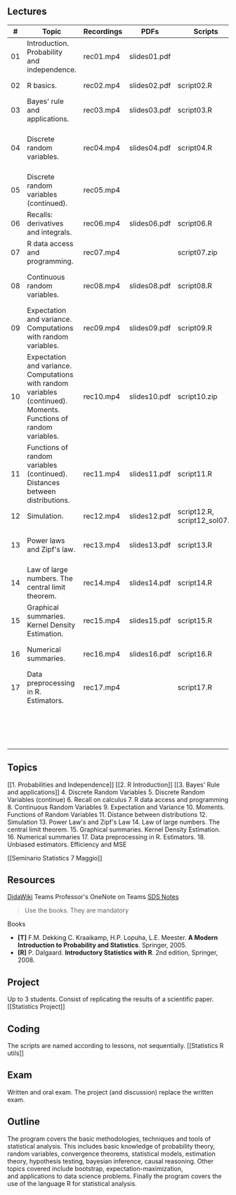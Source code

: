 ## Lectures

| #   | Topic                                                                                                             | Recordings | PDFs         | Scripts                      | Book                                            |
| --- | ----------------------------------------------------------------------------------------------------------------- | ---------- | ------------ | ---------------------------- | ----------------------------------------------- |
| 01  | Introduction. Probability and independence.                                                                       | rec01.mp4  | slides01.pdf |                              | **[T]** Chpts. 1-3                              |
| 02  | R basics.                                                                                                         | rec02.mp4  | slides02.pdf | script02.R                   | **[R]** Chpts. 1,2.1-2.3                        |
| 03  | Bayes' rule and applications.                                                                                     | rec03.mp4  | slides03.pdf | script03.R                   | **[T]** Chpt. 3                                 |
| 04  | Discrete random variables.                                                                                        | rec04.mp4  | slides04.pdf | script04.R                   | **[T]** Chpts. 4, 9.1, 9.2, 9.4 **[R]** Chpt. 3 |
| 05  | Discrete random variables (continued).                                                                            | rec05.mp4  |              |                              |                                                 |
| 06  | Recalls: derivatives and integrals.                                                                               | rec06.mp4  | slides06.pdf | script06.R                   | **[P]** Chpt. 1-8                               |
| 07  | R data access and programming.                                                                                    | rec07.mp4  |              | script07.zip                 | **[R]** Chpt. 2.3, 2.4                          |
| 08  | Continuous random variables.                                                                                      | rec08.mp4  | slides08.pdf | script08.R                   | **[T]** Chpts. 5, 9.2-9.4 **[R]** Chpt. 3       |
| 09  | Expectation and variance. Computations with random variables.                                                     | rec09.mp4  | slides09.pdf | script09.R                   | **[T]** Chpts. 7, 8                             |
| 10  | Expectation and variance. Computations with random variables (continued). Moments. Functions of random variables. | rec10.mp4  | slides10.pdf | script10.zip                 | **[T]** Chpts. 9-11                             |
| 11  | Functions of random variables (continued). Distances between distributions.                                       | rec11.mp4  | slides11.pdf | script11.R                   | Murphy's book Chpt. 6                           |
| 12  | Simulation.                                                                                                       | rec12.mp4  | slides12.pdf | script12.R, script12_sol07.R | **[T]** Chpts. 6.1-6.2                          |
| 13  | Power laws and Zipf's law.                                                                                        | rec13.mp4  | slides13.pdf | script13.R                   | Newman's paper Sect I, II, III(A,B,E,F)         |
| 14  | Law of large numbers. The central limit theorem.                                                                  | rec14.mp4  | slides14.pdf | script14.R                   | **[T]** Chpts. 13-14                            |
| 15  | Graphical summaries. Kernel Density Estimation.                                                                   | rec15.mp4  | slides15.pdf | script15.R                   | **[T]** Chpt. 15, **[R]** Chpt. 4               |
| 16  | Numerical summaries.                                                                                              | rec16.mp4  | slides16.pdf | script16.R                   | **[T]** Chpt. 16, **[R]** Chpt. 4               |
| 17  | Data preprocessing in R. Estimators.                                                                              | rec17.mp4  |              | script17.R                   |                                                 |
|     |                                                                                                                   |            |              |                              |                                                 |
|     |                                                                                                                   |            |              |                              |                                                 |
|     |                                                                                                                   |            |              |                              |                                                 |
|     |                                                                                                                   |            |              |                              |                                                 |
|     |                                                                                                                   |            |              |                              |                                                 |
|     |                                                                                                                   |            |              |                              |                                                 |
|     |                                                                                                                   |            |              |                              |                                                 |
|     |                                                                                                                   |            |              |                              |                                                 |
|     |                                                                                                                   |            |              |                              |                                                 |
|     |                                                                                                                   |            |              |                              |                                                 |
|     |                                                                                                                   |            |              |                              |                                                 |
|     |                                                                                                                   |            |              |                              |                                                 |
|     |                                                                                                                   |            |              |                              |                                                 |
|     |                                                                                                                   |            |              |                              |                                                 |
|     |                                                                                                                   |            |              |                              |                                                 |
|     |                                                                                                                   |            |              |                              |                                                 |



## Topics
[[1. Probabilities and Independence]]
[[2. R Introduction]]
[[3. Bayes' Rule and applications]]
4. Discrete Random Variables
5. Discrete Random Variables (continue)
6. Recall on calculus
7. R data access and programming
8. Continuous Random Variables
9. Expectation and Variance
10. Moments. Functions of Random Variables
11. Distance between distributions
12. Simulation
13. Power Law's and Zipf's Law
14. Law of large numbers. The central limit theorem.
15. Graphical summaries. Kernel Density Estimation.
16. Numerical summaries
17. Data preprocessing in R. Estimators.
18. Unbiased estimators. Efficiency and MSE

[[Seminario Statistics 7 Maggio]]

## Resources
[DidaWiki](http://didawiki.di.unipi.it/doku.php/mds/sds/start)
Teams
Professor's OneNote on Teams [SDS Notes](https://teams.microsoft.com/l/entity/0d820ecd-def2-4297-adad-78056cde7c78/_djb2_msteams_prefix_1565759693?context=%7B%22channelId%22%3A%2219%3ASjRtZgcEvEp6qBlbjmDPwXmns29MUOiYFtYTgIh2t-g1%40thread.tacv2%22%7D&tenantId=c7456b31-a220-47f5-be52-473828670aa1 "https://teams.microsoft.com/l/entity/0d820ecd-def2-4297-adad-78056cde7c78/_djb2_msteams_prefix_1565759693?context=%7B%22channelId%22%3A%2219%3ASjRtZgcEvEp6qBlbjmDPwXmns29MUOiYFtYTgIh2t-g1%40thread.tacv2%22%7D&tenantId=c7456b31-a220-47f5-be52-473828670aa1")

> Use the books. They are mandatory

Books
- **[T]** F.M. Dekking C. Kraaikamp, H.P. Lopuha, L.E. Meester. **A Modern Introduction to Probability and Statistics**. Springer, 2005.
- **[R]** P. Dalgaard. **Introductory Statistics with R**. 2nd edition, Springer, 2008.

## Project
Up to 3 students.
Consist of replicating the results of a scientific paper.
[[Statistics Project]]
## Coding
The scripts are named according to lessons, not sequentially.
[[Statistics R utils]]
## Exam
Written and oral exam.
The project (and discussion) replace the written exam.
## Outline
The program covers the basic methodologies, techniques and tools of statistical analysis. This includes basic knowledge of probability theory, random variables, convergence theorems, statistical models, estimation theory, hypothesis testing, bayesian inference, causal reasoning. Other topics covered include bootstrap, expectation-maximization, and applications to data science problems. Finally the program covers the use of the language R for statistical analysis.